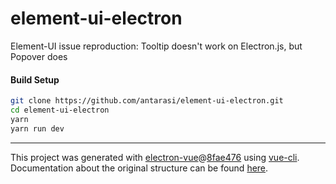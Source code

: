 # element-ui-electron

Element-UI issue reproduction: Tooltip doesn't work on Electron.js, but Popover does

#### Build Setup

``` bash
git clone https://github.com/antarasi/element-ui-electron.git
cd element-ui-electron
yarn
yarn run dev
```


---

This project was generated with [electron-vue](https://github.com/SimulatedGREG/electron-vue)@[8fae476](https://github.com/SimulatedGREG/electron-vue/tree/8fae4763e9d225d3691b627e83b9e09b56f6c935) using [vue-cli](https://github.com/vuejs/vue-cli). Documentation about the original structure can be found [here](https://simulatedgreg.gitbooks.io/electron-vue/content/index.html).
